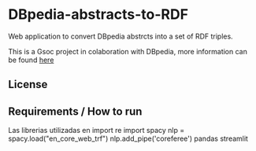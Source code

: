 # DBpedia-abstracts-to-RDF
Web application to convert DBpedia abstrcts into a set of RDF triples.

This is a Gsoc project in colaboration with DBpedia, more information can be found [here](https://summerofcode.withgoogle.com/projects/#6560166180290560)

## License

## Requirements / How to run
Las librerias utilizadas en 
import re
import spacy
nlp = spacy.load("en_core_web_trf")
nlp.add_pipe('coreferee')
pandas
streamlit
